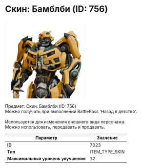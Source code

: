 # Скин: Бамблби (ID: 756)

![Item Image](../img/7023.webp?raw=true)

Предмет: Скин: Бамблби (ID: 756)<br>Можно получить при выполнении BattlePass 'Назад в детство'.<br><br>Используется для изменения внешнего вида персонажа.<br>Можно использовать, передавать и продавать.


| Параметр | Значение |
|----------|----------|
| **ID** | 7023 |
| **Тип** | ITEM_TYPE_SKIN |
| **Максимальный уровень улучшения** | 12 |

